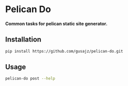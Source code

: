 # Pelican Do

#### Common tasks for pelican static site generator.

Installation
------------
```bash
pip install https://github.com/gusajz/pelican-do.git
```


Usage
-----

```bash
pelican-do post --help
```
